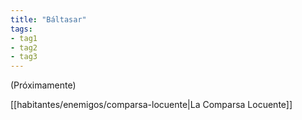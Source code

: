 ```yaml
---
title: "Báltasar"
tags:
- tag1
- tag2
- tag3
---
```


(Próximamente)

[[habitantes/enemigos/comparsa-locuente|La Comparsa Locuente]]